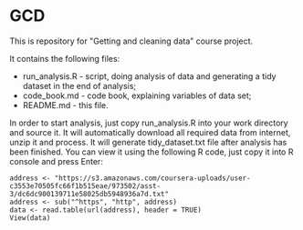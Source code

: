 # GCD
This is repository for "Getting and cleaning data" course project.

It contains the following files:

 + run_analysis.R - script, doing analysis of data and generating a tidy dataset in the end of analysis;
 + code_book.md - code book, explaining variables of data set;
 + README.md - this file.
 
In order to start analysis, just copy run_analysis.R into your work directory and source it.
It will automatically download all required data from internet, unzip it and process.
It will generate tidy_dataset.txt file after analysis has been finished.
You can view it using the following R code, just copy it into R console and press Enter:

```{r eval=FALSE}
address <- "https://s3.amazonaws.com/coursera-uploads/user-c3553e70505fc66f1b515eae/973502/asst-3/dc6dc900139711e58025db5948936a7d.txt"
address <- sub("^https", "http", address)
data <- read.table(url(address), header = TRUE)
View(data)
```
